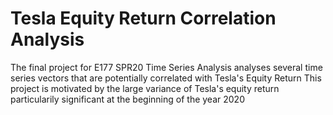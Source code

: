 # Tesla Equity Return Correlation Analysis
The final project for E177 SPR20 Time Series Analysis analyses several time series vectors that are potentially correlated with Tesla's Equity Return
This project is motivated by the large variance of Tesla's equity return particularily significant at the beginning of the year 2020
